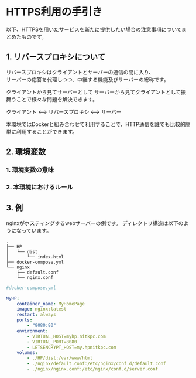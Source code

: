 # HTTPS利用の手引き
以下、HTTPSを用いたサービスを新たに提供したい場合の注意事項についてまとめたものです。

## 1. リバースプロキシについて
リバースプロキシはクライアントとサーバーの通信の間に入り、  
サーバーの応答を代理しつつ、中継する機能及びサーバーの総称です。

クライアントから見てサーバーとして
サーバーから見てクライアントとして振舞うことで様々な問題を解決できます。

クライアント <--> リバースプロキシ <--> サーバー

本環境ではDockerと組み合わせて利用することで、HTTP通信を誰でも比較的簡単に利用することができます。



## 2. 環境変数

### 1. 環境変数の意味

### 2. 本環境におけるルール

## 3. 例
nginxがホスティングするwebサーバーの例です。
ディレクトリ構造は以下のようになっています。
```
.
├── HP
│   └── dist
│       └── index.html
├── docker-compose.yml
└── nginx
    ├── default.conf
    └── nginx.conf
```

```yml
#docker-compose.yml

MyHP:
    container_name: MyHomePage
    image: nginx:latest
    restart: always
    ports:
        - "8080:80"
    environment:
        - VIRTUAL_HOST=myhp.nitkpc.com
        - VIRTUAL_PORT=8080
        - LETSENCRYPT_HOST=my.hpnitkpc.com
    volumes:
        - ./HP/dist:/var/www/html
        - ./nginx/default.conf:/etc/nginx/conf.d/default.conf
        - ./nginx/nginx.conf:/etc/nginx/conf.d/server.conf
```
